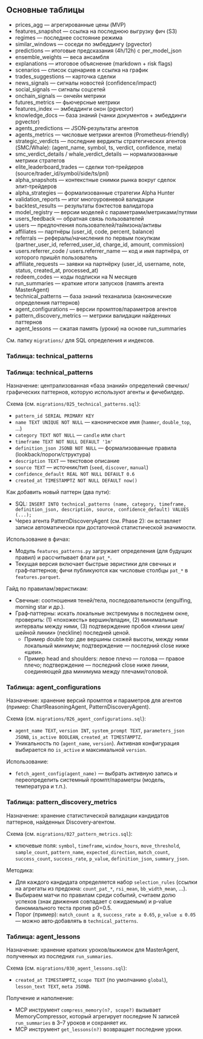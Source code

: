 ## Основные таблицы

- prices_agg — агрегированные цены (MVP)
- features_snapshot — ссылка на последнюю выгрузку фич (S3)
- regimes — последнее состояние режима
- similar_windows — соседи по эмбеддингу (pgvector)
- predictions — итоговые предсказания (4h/12h) с per_model_json
- ensemble_weights — веса ансамбля
- explanations — итоговое объяснение (markdown + risk flags)
- scenarios — список сценариев и ссылка на график
- trades_suggestions — карточка сделки
- news_signals — сигналы новостей (confidence/impact)
- social_signals — сигналы соцсетей
- onchain_signals — ончейн метрики
- futures_metrics — фьючерсные метрики
- features_index — эмбеддинги окон (pgvector)
- knowledge_docs — база знаний (чанки документов + эмбеддинги pgvector)
- agents_predictions — JSON‑результаты агентов
- agents_metrics — числовые метрики агентов (Prometheus‑friendly)
- strategic_verdicts — последние вердикты стратегических агентов (SMC/Whale): (agent_name, symbol, ts, verdict, confidence, meta)
- smc_verdict_details / whale_verdict_details — нормализованные метрики стратегов
- elite_leaderboard_trades — сделки топ‑трейдеров (source/trader_id/symbol/side/ts/pnl)
- alpha_snapshots — контекстные снимки рынка вокруг сделок элит‑трейдеров
- alpha_strategies — формализованные стратегии Alpha Hunter
- validation_reports — итог многоуровневой валидации
- backtest_results — результаты бэктестов валидатора
- model_registry — версии моделей с параметрами/метриками/путями
- users_feedback — обратная связь пользователей
- users — предпочтения пользователей/таймзона/активы
- affiliates — партнёры (user_id, code, percent, balance)
- referrals — рефералы/начисления по первым покупкам (partner_user_id, referred_user_id, charge_id, amount, commission)
- users.referrer_code / users.referrer_name — код и имя партнёра, от которого пришёл пользователь
- affiliate_requests — заявки на партнёрку (user_id, username, note, status, created_at, processed_at)
- redeem_codes — коды подписки на N месяцев
- run_summaries — краткие итоги запусков (память агента MasterAgent)
 - technical_patterns — база знаний теханализа (канонические определения паттернов)
 - agent_configurations — версии промптов/параметров агентов
 - pattern_discovery_metrics — метрики валидации найденных паттернов
 - agent_lessons — сжатая память (уроки) на основе run_summaries

См. папку `migrations/` для SQL определения и индексов.

### Таблица: technical_patterns

### Таблица: technical_patterns

Назначение: централизованная «база знаний» определений свечных/графических паттернов, которую используют агенты и фичебилдер.

Схема (см. `migrations/025_technical_patterns.sql`):
- `pattern_id SERIAL PRIMARY KEY`
- `name TEXT UNIQUE NOT NULL` — каноническое имя (`hammer`, `double_top`, ...)
- `category TEXT NOT NULL` — `candle` или `chart`
- `timeframe TEXT NOT NULL DEFAULT '1m'`
- `definition_json JSONB NOT NULL` — формализованные правила (lookback/пороги/структура)
- `description TEXT` — текстовое описание
- `source TEXT` — источник/тип (`seed`, `discover`, `manual`)
- `confidence_default REAL NOT NULL DEFAULT 0.6`
- `created_at TIMESTAMPTZ NOT NULL DEFAULT now()`

Как добавить новый паттерн (два пути):
- SQL: `INSERT INTO technical_patterns (name, category, timeframe, definition_json, description, source, confidence_default) VALUES (...);`
- Через агента PatternDiscoveryAgent (см. Phase 2): он вставляет записи автоматически при достаточной статистической значимости.

Использование в фичах:
- Модуль `features_patterns.py` загружает определения (для будущих правил) и рассчитывает флаги `pat_*`.
- Текущая версия включает быстрые эвристики для свечных и граф‑паттернов; фичи публикуются как числовые столбцы `pat_*` в `features.parquet`.

Гайд по правилам/эвристикам:
- Свечные: соотношения теней/тела, последовательности (engulfing, morning star и др.).
- Граф‑паттерны: искать локальные экстремумы в последнем окне, проверить: (1) «похожесть» вершин/впадин, (2) минимальные интервалы между ними, (3) подтверждение пробоя «линии шеи/шейной линии» (neckline) последней ценой.
  - Пример double top: две вершины схожей высоты, между ними локальный минимум; подтверждение — последний close ниже «шеи».
  - Пример head and shoulders: левое плечо — голова — правое плечо; подтверждение — последний close ниже линии, соединяющей два минимума между плечами/головой.
### Таблица: agent_configurations

Назначение: хранение версий промптов и параметров для агентов (пример: ChartReasoningAgent, PatternDiscoveryAgent).

Схема (см. `migrations/026_agent_configurations.sql`):
- `agent_name TEXT`, `version INT`, `system_prompt TEXT`, `parameters_json JSONB`, `is_active BOOLEAN`, `created_at TIMESTAMPTZ`.
- Уникальность по (`agent_name`, `version`). Активная конфигурация выбирается по `is_active` и максимальной `version`.

Использование:
- `fetch_agent_config(agent_name)` — выбрать активную запись и переопределить системный промпт/параметры (модель, температура и т.п.).

### Таблица: pattern_discovery_metrics

Назначение: хранение статистической валидации кандидатов паттернов, найденных Discovery‑агентом.

Схема (см. `migrations/027_pattern_metrics.sql`):
- ключевые поля: `symbol`, `timeframe`, `window_hours`, `move_threshold`, `sample_count`, `pattern_name`, `expected_direction`,
  `match_count`, `success_count`, `success_rate`, `p_value`, `definition_json`, `summary_json`.

Методика:
- Для каждого кандидата определяется набор `selection_rules` (ссылки на агрегаты из предокна: `count_pat_*`, `rsi_mean`, `bb_width_mean`, ...).
- Выбираем матчи по правилам среди событий, считаем долю успехов (знак движения совпадает с ожидаемым) и p‑value биномиального теста против p0=0.5.
- Порог (пример): `match_count ≥ 8`, `success_rate ≥ 0.65`, `p_value ≤ 0.05` — можно авто‑добавлять в `technical_patterns`.

### Таблица: agent_lessons

Назначение: хранение кратких уроков/выжимок для MasterAgent, полученных из последних `run_summaries`.

Схема (см. `migrations/030_agent_lessons.sql`):
- `created_at TIMESTAMPTZ`, `scope TEXT` (по умолчанию `global`), `lesson_text TEXT`, `meta JSONB`.

Получение и наполнение:
- MCP инструмент `compress_memory(n?, scope?)` вызывает MemoryCompressor, который агрегирует последние N записей `run_summaries` в 3–7 уроков и сохраняет их.
- MCP инструмент `get_lessons(n?)` возвращает последние уроки.

